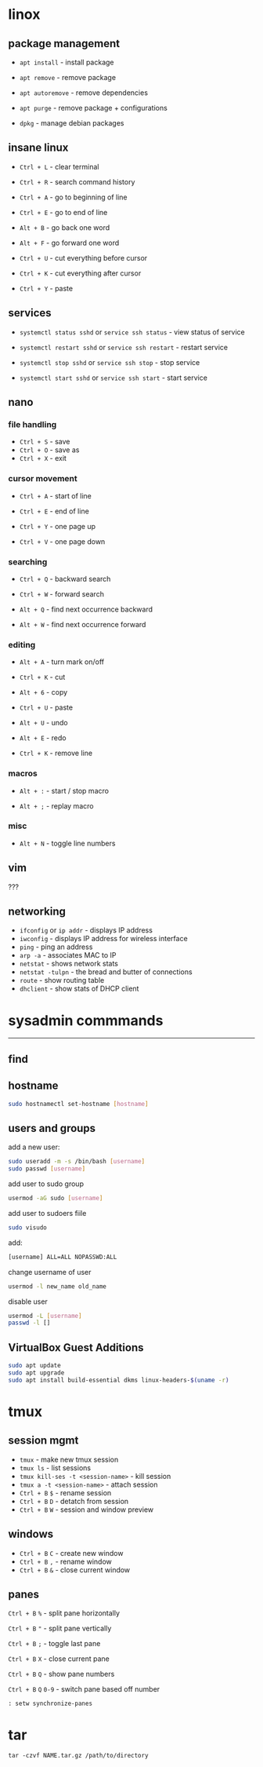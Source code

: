 # linox

## package management

* `apt install` - install package

* `apt remove` - remove package

* `apt autoremove` - remove dependencies

* `apt purge` - remove package + configurations

* `dpkg` - manage debian packages

## insane linux

* `Ctrl + L` - clear terminal

* `Ctrl + R` - search command history

* `Ctrl + A` - go to beginning of line

* `Ctrl + E` - go to end of line

* `Alt + B` - go back one word

* `Alt + F` - go forward one word

* `Ctrl + U` - cut everything before cursor

* `Ctrl + K` - cut everything after cursor

* `Ctrl + Y` - paste

## services

* `systemctl status sshd` or `service ssh status` - view status of service

* `systemctl restart sshd` or `service ssh restart` - restart service

* `systemctl stop sshd` or `service ssh stop` - stop service

* `systemctl start sshd` or `service ssh start` - start service

## nano

### file handling

* `Ctrl + S` - save
* `Ctrl + O` - save as
* `Ctrl + X` - exit

### cursor movement

* `Ctrl + A` - start of line

* `Ctrl + E` - end of line

* `Ctrl + Y` - one page up

* `Ctrl + V` - one page down

### searching

* `Ctrl + Q` - backward search

* `Ctrl + W` - forward search

* `Alt + Q` - find next occurrence backward

* `Alt + W` - find next occurrence forward

### editing

* `Alt + A` - turn mark on/off

* `Ctrl + K` - cut

* `Alt + 6` - copy

* `Ctrl + U` - paste

* `Alt + U` - undo

* `Alt + E` - redo

* `Ctrl + K` - remove line

### macros

* `Alt + :` - start / stop macro

* `Alt + ;` - replay macro

### misc

* `Alt + N` - toggle line numbers

## vim

???

## networking

* `ifconfig` or `ip addr` - displays IP address
* `iwconfig` - displays IP address for wireless interface
* `ping` - ping an address
* `arp -a` - associates MAC to IP
* `netstat` - shows network stats
* `netstat -tulpn` - the bread and butter of connections
* `route` - show routing table
* `dhclient` - show stats of DHCP client

# sysadmin commmands

---

## find

## hostname

```bash
sudo hostnamectl set-hostname [hostname]
```

## users and groups

add a new user:

```bash
sudo useradd -m -s /bin/bash [username]
sudo passwd [username]
```

add user to sudo group

```bash
usermod -aG sudo [username]
```

add user to sudoers fiile

```bash
sudo visudo
```

add:

```bash
[username] ALL=ALL NOPASSWD:ALL
```

change username of user

```bash
usermod -l new_name old_name
```

disable user

```bash
usermod -L [username]
passwd -l []
```

## VirtualBox Guest Additions

```bash
sudo apt update
sudo apt upgrade
sudo apt install build-essential dkms linux-headers-$(uname -r)
```

# tmux

## session mgmt

* `tmux` - make new tmux session
* `tmux ls` - list sessions
* `tmux kill-ses -t <session-name>` - kill session
* `tmux a -t <session-name>` - attach session
* `Ctrl + B` `$` - rename session
* `Ctrl + B` `D` - detatch from session
* `Ctrl + B` `W` - session and window preview

## windows

* `Ctrl + B` `C` - create new window
* `Ctrl + B` `,` - rename window
* `Ctrl + B` `&` - close current window

## panes

`Ctrl + B` `%` - split pane horizontally

`Ctrl + B` `"` - split pane vertically

`Ctrl + B` `;` - toggle last pane

`Ctrl + B` `X` - close current pane

`Ctrl + B` `Q` - show pane numbers

`Ctrl + B` `Q` `0-9` - switch pane based off number

`: setw synchronize-panes` 

# tar





```
tar -czvf NAME.tar.gz /path/to/directory
```



